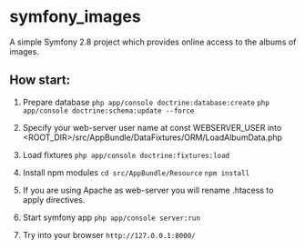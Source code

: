 symfony_images
==============

A simple Symfony 2.8 project which provides online access to the albums of
images.

How start:
----------
1. Prepare database
    ```php app/console doctrine:database:create```
    ```php app/console doctrine:schema:update --force```
    
2. Specify your web-server user name at const WEBSERVER_USER 
into <ROOT_DIR>/src/AppBundle/DataFixtures/ORM/LoadAlbumData.php
   
3. Load fixtures
   ```php app/console doctrine:fixtures:load```

4. Install npm modules
    ```cd src/AppBundle/Resource```
    ```npm install```

5. If you are using Apache as web-server you will rename .htacess to 
apply directives.

6. Start symfony app
    ```php app/console server:run```
    
7. Try into your browser
    ```http://127.0.0.1:8000/```